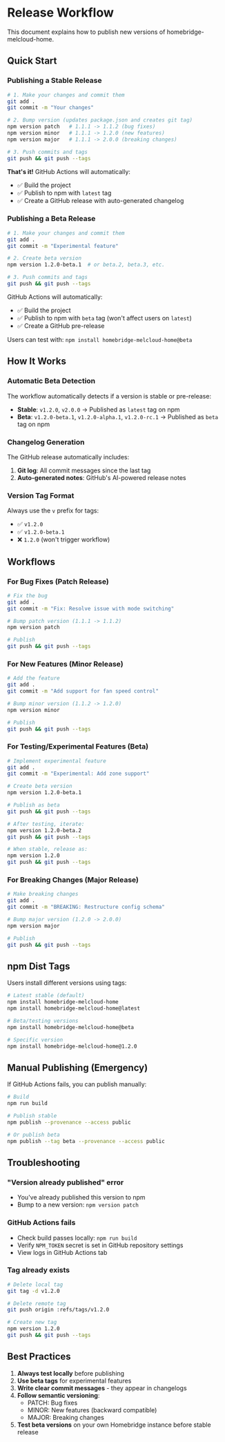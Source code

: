 # Release Workflow

This document explains how to publish new versions of homebridge-melcloud-home.

## Quick Start

### Publishing a Stable Release

```bash
# 1. Make your changes and commit them
git add .
git commit -m "Your changes"

# 2. Bump version (updates package.json and creates git tag)
npm version patch   # 1.1.1 -> 1.1.2 (bug fixes)
npm version minor   # 1.1.1 -> 1.2.0 (new features)
npm version major   # 1.1.1 -> 2.0.0 (breaking changes)

# 3. Push commits and tags
git push && git push --tags
```

**That's it!** GitHub Actions will automatically:
- ✅ Build the project
- ✅ Publish to npm with `latest` tag
- ✅ Create a GitHub release with auto-generated changelog

### Publishing a Beta Release

```bash
# 1. Make your changes and commit them
git add .
git commit -m "Experimental feature"

# 2. Create beta version
npm version 1.2.0-beta.1  # or beta.2, beta.3, etc.

# 3. Push commits and tags
git push && git push --tags
```

GitHub Actions will automatically:
- ✅ Build the project
- ✅ Publish to npm with `beta` tag (won't affect users on `latest`)
- ✅ Create a GitHub pre-release

Users can test with: `npm install homebridge-melcloud-home@beta`

## How It Works

### Automatic Beta Detection

The workflow automatically detects if a version is stable or pre-release:

- **Stable**: `v1.2.0`, `v2.0.0` → Published as `latest` tag on npm
- **Beta**: `v1.2.0-beta.1`, `v1.2.0-alpha.1`, `v1.2.0-rc.1` → Published as `beta` tag on npm

### Changelog Generation

The GitHub release automatically includes:
1. **Git log**: All commit messages since the last tag
2. **Auto-generated notes**: GitHub's AI-powered release notes

### Version Tag Format

Always use the `v` prefix for tags:
- ✅ `v1.2.0`
- ✅ `v1.2.0-beta.1`
- ❌ `1.2.0` (won't trigger workflow)

## Workflows

### For Bug Fixes (Patch Release)

```bash
# Fix the bug
git add .
git commit -m "Fix: Resolve issue with mode switching"

# Bump patch version (1.1.1 -> 1.1.2)
npm version patch

# Publish
git push && git push --tags
```

### For New Features (Minor Release)

```bash
# Add the feature
git add .
git commit -m "Add support for fan speed control"

# Bump minor version (1.1.2 -> 1.2.0)
npm version minor

# Publish
git push && git push --tags
```

### For Testing/Experimental Features (Beta)

```bash
# Implement experimental feature
git add .
git commit -m "Experimental: Add zone support"

# Create beta version
npm version 1.2.0-beta.1

# Publish as beta
git push && git push --tags

# After testing, iterate:
npm version 1.2.0-beta.2
git push && git push --tags

# When stable, release as:
npm version 1.2.0
git push && git push --tags
```

### For Breaking Changes (Major Release)

```bash
# Make breaking changes
git add .
git commit -m "BREAKING: Restructure config schema"

# Bump major version (1.2.0 -> 2.0.0)
npm version major

# Publish
git push && git push --tags
```

## npm Dist Tags

Users install different versions using tags:

```bash
# Latest stable (default)
npm install homebridge-melcloud-home
npm install homebridge-melcloud-home@latest

# Beta/testing versions
npm install homebridge-melcloud-home@beta

# Specific version
npm install homebridge-melcloud-home@1.2.0
```

## Manual Publishing (Emergency)

If GitHub Actions fails, you can publish manually:

```bash
# Build
npm run build

# Publish stable
npm publish --provenance --access public

# Or publish beta
npm publish --tag beta --provenance --access public
```

## Troubleshooting

### "Version already published" error
- You've already published this version to npm
- Bump to a new version: `npm version patch`

### GitHub Actions fails
- Check build passes locally: `npm run build`
- Verify `NPM_TOKEN` secret is set in GitHub repository settings
- View logs in GitHub Actions tab

### Tag already exists
```bash
# Delete local tag
git tag -d v1.2.0

# Delete remote tag
git push origin :refs/tags/v1.2.0

# Create new tag
npm version 1.2.0
git push && git push --tags
```

## Best Practices

1. **Always test locally** before publishing
2. **Use beta tags** for experimental features
3. **Write clear commit messages** - they appear in changelogs
4. **Follow semantic versioning**:
   - PATCH: Bug fixes
   - MINOR: New features (backward compatible)
   - MAJOR: Breaking changes
5. **Test beta versions** on your own Homebridge instance before stable release
